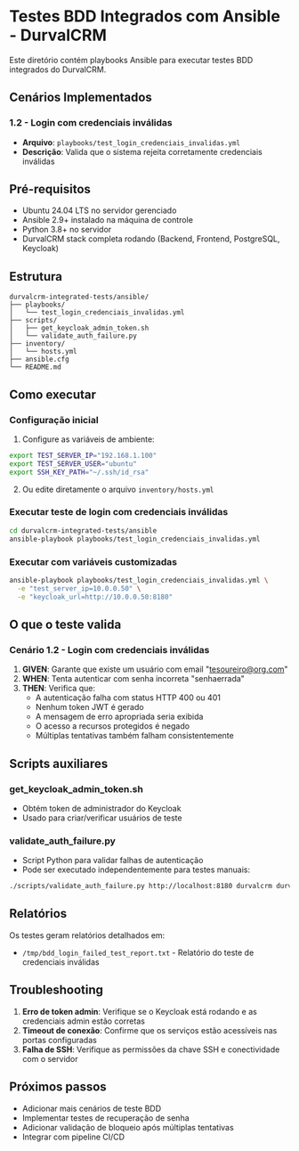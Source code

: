 # Testes BDD Integrados com Ansible - DurvalCRM

Este diretório contém playbooks Ansible para executar testes BDD integrados do DurvalCRM.

## Cenários Implementados

### 1.2 - Login com credenciais inválidas
- **Arquivo**: `playbooks/test_login_credenciais_invalidas.yml`
- **Descrição**: Valida que o sistema rejeita corretamente credenciais inválidas

## Pré-requisitos

- Ubuntu 24.04 LTS no servidor gerenciado
- Ansible 2.9+ instalado na máquina de controle
- Python 3.8+ no servidor
- DurvalCRM stack completa rodando (Backend, Frontend, PostgreSQL, Keycloak)

## Estrutura

```
durvalcrm-integrated-tests/ansible/
├── playbooks/
│   └── test_login_credenciais_invalidas.yml
├── scripts/
│   ├── get_keycloak_admin_token.sh
│   └── validate_auth_failure.py
├── inventory/
│   └── hosts.yml
├── ansible.cfg
└── README.md
```

## Como executar

### Configuração inicial

1. Configure as variáveis de ambiente:
```bash
export TEST_SERVER_IP="192.168.1.100"
export TEST_SERVER_USER="ubuntu"
export SSH_KEY_PATH="~/.ssh/id_rsa"
```

2. Ou edite diretamente o arquivo `inventory/hosts.yml`

### Executar teste de login com credenciais inválidas

```bash
cd durvalcrm-integrated-tests/ansible
ansible-playbook playbooks/test_login_credenciais_invalidas.yml
```

### Executar com variáveis customizadas

```bash
ansible-playbook playbooks/test_login_credenciais_invalidas.yml \
  -e "test_server_ip=10.0.0.50" \
  -e "keycloak_url=http://10.0.0.50:8180"
```

## O que o teste valida

### Cenário 1.2 - Login com credenciais inválidas

1. **GIVEN**: Garante que existe um usuário com email "tesoureiro@org.com"
2. **WHEN**: Tenta autenticar com senha incorreta "senhaerrada"
3. **THEN**: Verifica que:
   - A autenticação falha com status HTTP 400 ou 401
   - Nenhum token JWT é gerado
   - A mensagem de erro apropriada seria exibida
   - O acesso a recursos protegidos é negado
   - Múltiplas tentativas também falham consistentemente

## Scripts auxiliares

### get_keycloak_admin_token.sh
- Obtém token de administrador do Keycloak
- Usado para criar/verificar usuários de teste

### validate_auth_failure.py
- Script Python para validar falhas de autenticação
- Pode ser executado independentemente para testes manuais:
```bash
./scripts/validate_auth_failure.py http://localhost:8180 durvalcrm durvalcrm-frontend tesoureiro@org.com senhaerrada
```

## Relatórios

Os testes geram relatórios detalhados em:
- `/tmp/bdd_login_failed_test_report.txt` - Relatório do teste de credenciais inválidas

## Troubleshooting

1. **Erro de token admin**: Verifique se o Keycloak está rodando e as credenciais admin estão corretas
2. **Timeout de conexão**: Confirme que os serviços estão acessíveis nas portas configuradas
3. **Falha de SSH**: Verifique as permissões da chave SSH e conectividade com o servidor

## Próximos passos

- Adicionar mais cenários de teste BDD
- Implementar testes de recuperação de senha
- Adicionar validação de bloqueio após múltiplas tentativas
- Integrar com pipeline CI/CD